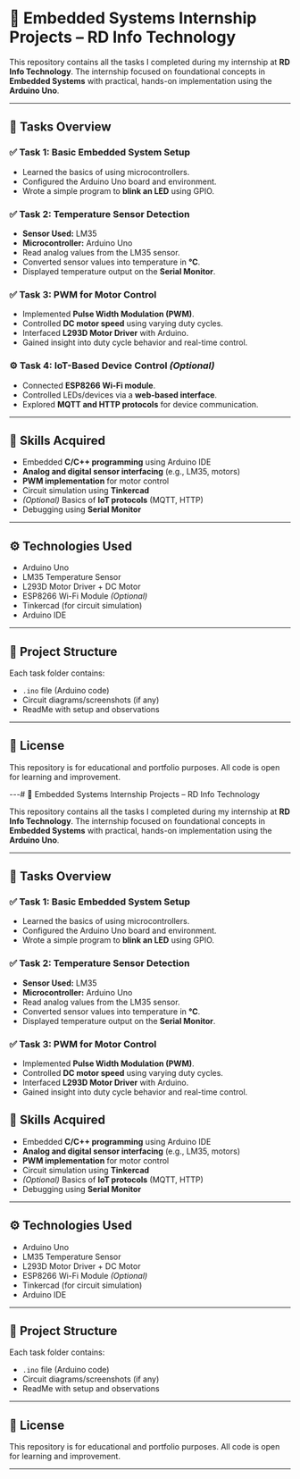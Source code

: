 # 🔧 Embedded Systems Internship Projects – RD Info Technology

This repository contains all the tasks I completed during my internship at **RD Info Technology**. The internship focused on foundational concepts in **Embedded Systems** with practical, hands-on implementation using the **Arduino Uno**.

---

## 📁 Tasks Overview

### ✅ Task 1: Basic Embedded System Setup
- Learned the basics of using microcontrollers.
- Configured the Arduino Uno board and environment.
- Wrote a simple program to **blink an LED** using GPIO.

### ✅ Task 2: Temperature Sensor Detection
- **Sensor Used:** LM35  
- **Microcontroller:** Arduino Uno  
- Read analog values from the LM35 sensor.
- Converted sensor values into temperature in **°C**.
- Displayed temperature output on the **Serial Monitor**.

### ✅ Task 3: PWM for Motor Control
- Implemented **Pulse Width Modulation (PWM)**.
- Controlled **DC motor speed** using varying duty cycles.
- Interfaced **L293D Motor Driver** with Arduino.
- Gained insight into duty cycle behavior and real-time control.

### ⚙️ Task 4: IoT-Based Device Control *(Optional)*
- Connected **ESP8266 Wi-Fi module**.
- Controlled LEDs/devices via a **web-based interface**.
- Explored **MQTT and HTTP protocols** for device communication.

---

## 🧠 Skills Acquired
- Embedded **C/C++ programming** using Arduino IDE  
- **Analog and digital sensor interfacing** (e.g., LM35, motors)  
- **PWM implementation** for motor control  
- Circuit simulation using **Tinkercad**  
- *(Optional)* Basics of **IoT protocols** (MQTT, HTTP)  
- Debugging using **Serial Monitor**

---

## ⚙️ Technologies Used
- Arduino Uno  
- LM35 Temperature Sensor  
- L293D Motor Driver + DC Motor  
- ESP8266 Wi-Fi Module *(Optional)*  
- Tinkercad (for circuit simulation)  
- Arduino IDE  

---

## 📌 Project Structure
Each task folder contains:
- `.ino` file (Arduino code)
- Circuit diagrams/screenshots (if any)
- ReadMe with setup and observations

---

## 📜 License
This repository is for educational and portfolio purposes. All code is open for learning and improvement.

---# 🔧 Embedded Systems Internship Projects – RD Info Technology

This repository contains all the tasks I completed during my internship at **RD Info Technology**. The internship focused on foundational concepts in **Embedded Systems** with practical, hands-on implementation using the **Arduino Uno**.

---

## 📁 Tasks Overview

### ✅ Task 1: Basic Embedded System Setup
- Learned the basics of using microcontrollers.
- Configured the Arduino Uno board and environment.
- Wrote a simple program to **blink an LED** using GPIO.

### ✅ Task 2: Temperature Sensor Detection
- **Sensor Used:** LM35  
- **Microcontroller:** Arduino Uno  
- Read analog values from the LM35 sensor.
- Converted sensor values into temperature in **°C**.
- Displayed temperature output on the **Serial Monitor**.

### ✅ Task 3: PWM for Motor Control
- Implemented **Pulse Width Modulation (PWM)**.
- Controlled **DC motor speed** using varying duty cycles.
- Interfaced **L293D Motor Driver** with Arduino.
- Gained insight into duty cycle behavior and real-time control.


## 🧠 Skills Acquired
- Embedded **C/C++ programming** using Arduino IDE  
- **Analog and digital sensor interfacing** (e.g., LM35, motors)  
- **PWM implementation** for motor control  
- Circuit simulation using **Tinkercad**  
- *(Optional)* Basics of **IoT protocols** (MQTT, HTTP)  
- Debugging using **Serial Monitor**

---

## ⚙️ Technologies Used
- Arduino Uno  
- LM35 Temperature Sensor  
- L293D Motor Driver + DC Motor  
- ESP8266 Wi-Fi Module *(Optional)*  
- Tinkercad (for circuit simulation)  
- Arduino IDE  

---

## 📌 Project Structure
Each task folder contains:
- `.ino` file (Arduino code)
- Circuit diagrams/screenshots (if any)
- ReadMe with setup and observations

---

## 📜 License
This repository is for educational and portfolio purposes. All code is open for learning and improvement.

---
